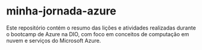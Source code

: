 # minha-jornada-azure
Este repositório contém o resumo das lições e atividades realizadas durante o bootcamp de Azure na DIO, com foco em conceitos de computação em nuvem e serviços do Microsoft Azure.
